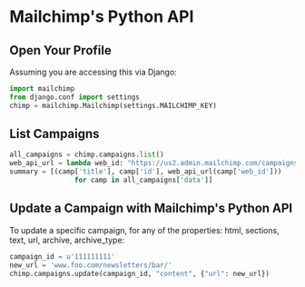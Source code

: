 # Mailchimp's Python API

## Open Your Profile

Assuming you are accessing this via Django:


```python
import mailchimp
from django.conf import settings
chimp = mailchimp.Mailchimp(settings.MAILCHIMP_KEY)
```

## List Campaigns

```python
all_campaigns = chimp.campaigns.list()
web_api_url = lambda web_id: "https://us2.admin.mailchimp.com/campaigns/wizard/html-url?id={0}".format(web_id)
summary = [(camp['title'], camp['id'], web_api_url(camp['web_id']))
                for camp in all_campaigns['data']]
```

## Update a Campaign with Mailchimp's Python API

To update a specific campaign, for any of the properties: html, sections, text, url, archive, archive_type:

```python
campaign_id = u'111111111'
new_url = 'www.foo.com/newsletters/bar/'
chimp.campaigns.update(campaign_id, "content", {"url": new_url})
```
